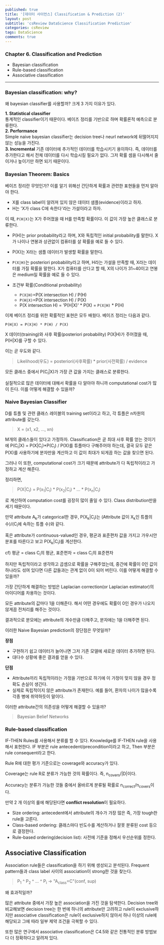 ```yaml
---
published: true
title: '[데이터 사이언스] Classification & Prediction (2)'
layout: post
subtitle: 'csReview DataScience Classification Prediction'
categories: csReview
tags: DataScience
comments: true
---
```


### Chapter 6. Classification and Prediction
- Bayesian classification
- Rule-based classification
- Associative classification

---
### Bayesian classification: why?
왜 bayesian classifier를 사용할까? 크게 3 가지 이유가 있다.

**1. Statistical classifier**  
통계적인 classifier이기 때문이다. 베이즈 정리를 기반으로 하며 확률론적 예측으로 분류한다.  
**2. Performance**  
Simple naive bayesian classifier는 decision tree나 neurl network에 뒤떨어지지 않는 성능을 가진다.  
**3. Incremental**
기존 데이터에 추가적인 데이터를 학습시키기 용이하다. 즉, 데이터를 추가한다고 해서 전체 데이터를 다시 학습시킬 필요가 없다. 그저 확률 셈을 다시해서 줄이거나 높이기만 하면 되기 때문이다.

### Bayesian Theorem: Basics

베이즈 정리란 무엇인가? 이를 알기 위해선 간단하게 확률과 관련한 표현들을 먼저 알아야 한다.

- X를 class label이 알려져 있지 않은 데이터 샘플(evidence)이라고 하자.
- H는 'X가 class C에 속한다'라는 가설이라고 하자.  

이 때, `P(H|X)`는 X가 주어졌을 때 H를 만족할 확률이다. 이 값이 가장 높은 클래스로 분류한다.

- P(H)는 prior probability라고 하며, X와 독립적인 initial probability를 말한다. X가 나이나 연봉과 상관없이 컴퓨터를 살 확률을 예로 들 수 있다.

- P(X)는 X라는 샘플 데이터가 발생할 확률을 말한다.

- `P(X|H)`는 posteriori probability라고 하며, H라는 가설을 만족할 때, X라는 데이터를 가질 확률을 말한다. X가 컴퓨터를 산다고 할 때, X의 나이가 31~40이고 연봉은 medium일 확률을 예로 들 수 있다.

- 조건부 확률(Conditional probability)
  - `P(X|H)`=P(X intersection H) / P(H)  
  - `P(H|X)`=P(X intersection H) / P(X)  
  - P(X intersection H) = 'P(H|X)' * P(X) = `P(X|H)` * P(H)

이제 베이즈 정리를 위한 확률적인 표현은 모두 배웠다. 베이즈 정리는 다음과 같다.

`P(H|X) = P(X|H) * P(H) / P(X)`

X 데이터(training)와 사후 확률(posteriori probability) P(X|H)가 주어졌을 때, P(H|X)를 구할 수 있다.

이는 곧 우도와 같다.
> Likelihood(우도) = posteriori(사후확률) * prior(사전확률) / evidence

모든 클래스 중에서 P(C<sub>i</sub>|X)가 가장 큰 값을 가지는 클래스로 분류한다.  

실질적으로 많은 데이터에 대해서 확률을 다 알아야 하니까 computational cost가 많이 든다. 이를 어떻게 해결할 수 있을까?

### Naive Bayesian Classifier
D를 튜플 및 관련 클래스 레이블의 training set이라고 하고, 각 튜플은 n차원의 attribute를 갖는다.
> X = (x1, x2, ..., xn)

M개의 클래스들이 있다고 가정하자. Classification은 곧 최대 사후 확률 얻는 것이기에 P(C<sub>i</sub>|X) = P(X|C<sub>i</sub>)*P(C<sub>i</sub>) / P(X)를 튜플마다 구해주어야 하는데, 결국 모두 같은 P(X)를 사용하기에 분자만을 계산하고 이 값이 최대가 되게끔 하는 값을 찾으면 된다.

그러나 이 또한, computational cost가 크기 때문에 attribute가 다 독립적이라고 가정하고 계산 해준다.

정리하면,
> P(X|C<sub>i</sub>) = P(x<sub>1</sub>|C<sub>i</sub>) * P(x<sub>2</sub>|C<sub>i</sub>) * ... * P(x<sub>n</sub>|C<sub>i</sub>)

로 계산하여 computation cost를 굉장히 많이 줄일 수 있다. Class distribution만을 세기 때문이다.

만약 attribute A<sub>k</sub>가 categorical한 경우, P(X<sub>k</sub>|C<sub>i</sub>)는 (Attribute 값이 X<sub>k</sub>인 튜플의 수)/(C<sub>i</sub>에 속하는 튜플 수)와 같다.

혹은 attribute가 continuous-valued인 경우, 평균과 표준편차 값을 가지고 가우시안 분포를 따른다고 보고 P(X<sub>k</sub>|C<sub>i</sub>)를 계산한다.  

cf) 평균 = class C<sub>i</sub>의 평균, 표준편차 = class C<sub>i</sub>의 표준편차  

하지만 독립적이라고 생각하고 곱셈으로 확률을 구해주었는데, 중간에 확률이 0인 값이 하나라도 섞여 있다면 다른 값들과는 관계 없이 0이 되어 버린다. 이를 어떻게 해결할 수 있을까?

가장 간단하게 해결하는 방법은 Laplacian correction(or Laplacian estimator)의 아이디어를 차용하는 것이다.

모든 attribute의 값마다 1을 더해준다. 해서 어떤 경우에도 확률이 0인 경우가 나오지 않게끔 전처리를 해주는 것이다.

결과적으로 분모에는 attribute의 개수만큼 더해주고, 분자에는 1을 더해주면 된다.

이러한 Naive Bayesian prediction의 장단점은 무엇일까?

**장점**

- 구현하기 쉽고 데이터가 늘어나면 그저 기존 모델에 새로운 데이터 추가하면 된다.  
- 대다수 상황에 좋은 결과를 얻을 수 있다.

**단점**

- Attribute끼리 독립적이라는 가정을 기반으로 하기에 이 가정이 맞지 않을 경우 정확도 손실이 생긴다.
- 실제로 독립적이지 않은 attribute가 존재한다. 예를 들어, 환자의 나이가 많을수록 각종 병에 취약하듯이 말이다.

이러한 attribute간의 의존성을 어떻게 해결할 수 있을까?
> Bayesian Belief Networks


### Rule-based classification  

IF-THEN Rules를 사용해서 분류를 할 수 있다. Knowledge를 IF-THEN rule을 사용해서 표현한다. IF 부분은 rule antecedent/precondition이라고 하고, Then 부분은 rule consequent라고 한다.

Rule R에 대한 평가 기준으로는 coverage와 accuracy가 있다.

Coverage는 rule R로 분류가 가능한 것의 확률이다. 즉, n<sub>covers</sub>/|D|이다.

Accuracy는 분류가 가능한 것들 중에서 올바르게 분류될 확률로 n<sub>correct</sub>/n<sub>covers</sub>이다.

만약 2 개 이상의 룰에 해당된다면 **conflict resolution**이 필요하다.
- Size ordering: antecedent에서 attribute의 개수가 가장 많은 즉, 가장 tough한 rule을 고른다.  
- Class-based ordering: 클래스마다 빈도수를 계산하거나 잘못 분류된 cost 등으로 결정한다.    
- Rule-based ordering(decision list): 사전에 기준을 정해서 우선순위를 정한다.    


## Associative Classification  

Association rule들은 classification을 하기 위해 생성되고 분석된다. Frequent pattern들과 class label 사이의 association이 strong한 것을 찾는다.

> P<sub>1</sub> ^ P<sub>2</sub> ^ ... ^ P<sub>i</sub> -> "A<sub>class</sub>=C"(conf, sup)  

왜 효과적일까?

많은 attribute 중에서 가장 높은 association을 가진 것을 탐색한다. Decision tree와 비교해보면 decision tree는 한 번에 하나의 attribute만 고려하고 rule이 exclusive하지만 associative classification은 rule이 exclusive하지 않아서 하나 이상의 rule에 해당되고 그에 따라 일부 제약 조건을 극복할 수 있다.

또한 많은 연구에서 associative classification은 C4.5와 같은 전통적인 분류 방법보다 더 정확하다고 알려져 있다.
